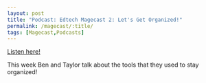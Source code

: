 ```yaml
---
layout: post
title: "Podcast: Edtech Magecast 2: Let's Get Organized!"
permalink: /magecast/:title/
tags: [Magecast,Podcasts]
---
```

[Listen here!](https://www.edtechmage.com/edtech-mages-podcast/2017/12/9/magecast-episode-2-lets-get-organized)

This week Ben and Taylor talk about the tools that they used to stay organized!
